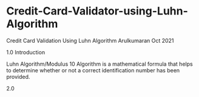 # Credit-Card-Validator-using-Luhn-Algorithm

Credit Card Validation Using Luhn Algorithm
           Arulkumaran
            Oct 2021
           
   
            
1.0 Introduction

Luhn Algorithm/Modulus 10 Algorithm is a mathematical formula that helps to determine whether or not a correct identification number has been provided.

2.0
   
